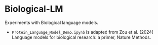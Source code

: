 # Biological-LM
Experiments with Biological language models.

* `Protein_Language_Model_Demo.ipynb` is adapted from Zou et al. (2024) Language models for biological research: a primer, Nature Methods.
